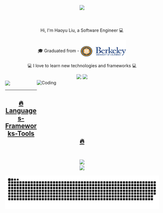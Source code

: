 <h1 align="center">
  <a href="https://git.io/typing-svg">
    <img src="https://readme-typing-svg.herokuapp.com/?lines=Hi+There!+👋;+Myself+Haoyu+Liu!;&center=true&size=30">
  </a>
</h1>

<br>
<p align="center">
  Hi, I'm Haoyu Liu, a Software Engineer 💻
  <br>
  <br>
  🎓 Graduated from - <a href="#"><img src="./UC-Berkeley-logo.png" alt="UCB" title="UCB" align="center" width="150" height="75"/></a>
  <br>
  💻 I love to learn new technologies and frameworks 💻
  <br>
</p>

<div align="center"> 
  <a href = "liu_haoyu@berkeley.edu"><img src="https://img.shields.io/badge/-Gmail-%23333?style=for-the-badge&logo=gmail&logoColor=white" target="_blank"></a>
  <a href="www.linkedin.com/in/haoyu-liu666" target="_blank"><img src="https://img.shields.io/badge/-LinkedIn-%230077B5?style=for-the-badge&logo=linkedin&logoColor=white" target="_blank"></a> 
</div>

 <div>
  <a href="https://github.com/HaoyL666">
   <img align="center" height="170" src="https://github-readme-stats.vercel.app/api/top-langs/?username=HaoyL666&layout=compact&langs_count=16&theme=dracula"/>
  <!-- <img align="center" src="https://github-readme-stats.vercel.app/api?username=HaoyL666&show_icons=true&theme=dracula&include_all_commits=true&count_private=true&hide=issues"/> -->
  <img align="right" alt="Coding" height="170" width="400" src="https://res.cloudinary.com/practicaldev/image/fetch/s--sNXjzc6P--/c_limit%2Cf_auto%2Cfl_progressive%2Cq_66%2Cw_880/https://media1.tenor.com/images/0c34272909ee2a4db5606a014082312b/tenor.gif%3Fitemid%3D15828752">
</div>

<hr>
<h2 align="center">🔥 Languages-Frameworks-Tools 🔥</h2>
<br>
<p align="center">
  <a href="https://skillicons.dev">
    <img src="https://skillicons.dev/icons?i=git,react,nodejs,github,js,java,css,express,graphql,webpack" /><br>
    <img src="https://skillicons.dev/icons?i=aws,kubernetes,docker,grafana,mongodb,postgres,html,redux" />

  </a>
</p>
<picture>
  <source media="(prefers-color-scheme: dark)" srcset="https://raw.githubusercontent.com/HaoyL666/HaoyL666/output/github-contribution-grid-snake-dark.svg">
  <source media="(prefers-color-scheme: light)" srcset="https://raw.githubusercontent.com/HaoyL666/HaoyL666/output/github-contribution-grid-snake.svg">
  <img alt="github contribution grid snake animation" src="https://raw.githubusercontent.com/HaoyL666/HaoyL666/output/github-contribution-grid-snake-dark.svg">
</picture>



<!--
**HaoyL666/HaoyL666** is a ✨ _special_ ✨ repository because its `README.md` (this file) appears on your GitHub profile.

Here are some ideas to get you started:

- 🔭 I’m currently working on ...
- 🌱 I’m currently learning ...
- 👯 I’m looking to collaborate on ...
- 🤔 I’m looking for help with ...
- 💬 Ask me about ...
- 📫 How to reach me: ...
- 😄 Pronouns: ...
- ⚡ Fun fact: ...
-->
